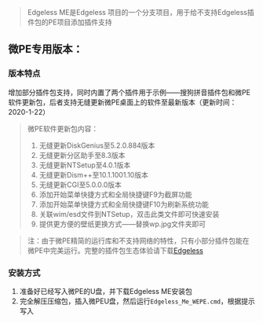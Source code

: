 > Edgeless ME是Edgeless 项目的一个分支项目，用于给不支持Edgeless插件包的PE项目添加插件支持


## 微PE专用版本：

### 版本特点

增加部分插件包支持，同时内置了两个插件用于示例——搜狗拼音插件包和微PE软件更新包，后者支持无缝更新微PE桌面上的软件至最新版本（更新时间：2020-1-22）

> 微PE软件更新包内容：
>1. 无缝更新DiskGenius至5.2.0.884版本
>2. 无缝更新分区助手至8.3版本
>1.  无缝更新NTSetup至4.0.1版本
>1.  无缝更新Dism++至10.1.1001.10版本
>1. 无缝更新CGI至5.0.0.0版本
>1. 添加开始菜单快捷方式和全局快捷键F9为截屏功能
>1.  添加开始菜单快捷方式和全局快捷键F10为刷新系统功能
>1. 关联wim/esd文件到NTSetup，双击此类文件即可快速安装
>1. 提供更方便的壁纸更换方式——替换wp.jpg文件夹即可


>注：由于微PE精简的运行库和不支持网络的特性，只有小部分插件包能在微PE中完美运行。完整的插件包生态体验请下载[Edgeless](https://home.edgeless.top)

### 安装方式
1.  准备好已经写入微PE的U盘，并下载Edgeless ME安装包
2. 完全解压压缩包，插入微PEU盘，然后运行`Edgeless_Me_WEPE.cmd`，根据提示写入
